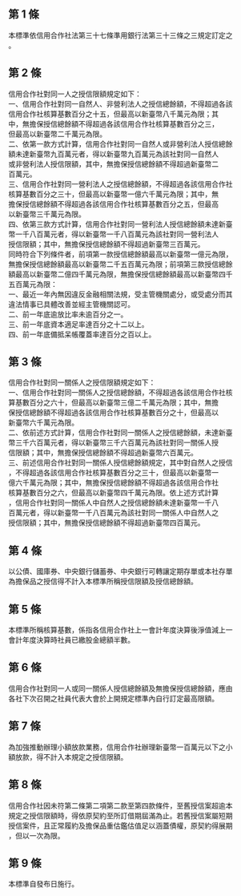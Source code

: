 第 1 條
-------
本標準依信用合作社法第三十七條準用銀行法第三十三條之三規定訂定之  
。

第 2 條
-------
信用合作社對同一人之授信限額規定如下：  
一、信用合作社對同一自然人、非營利法人之授信總餘額，不得超過各該  
    信用合作社核算基數百分之十五，但最高以新臺幣八千萬元為限；其  
    中，無擔保授信總餘額不得超過各該信用合作社核算基數百分之三，  
    但最高以新臺幣二千萬元為限。  
二、依第一款方式計算，信用合作社對同一自然人或非營利法人授信總餘  
    額未達新臺幣九百萬元者，得以新臺幣九百萬元為該社對同一自然人  
    或非營利法人授信限額，其中，無擔保授信總餘額不得超過新臺幣二  
    百萬元。  
三、信用合作社對同一營利法人之授信總餘額，不得超過各該信用合作社  
    核算基數百分之三十，但最高以新臺幣一億六千萬元為限；其中，無  
    擔保授信總餘額不得超過各該信用合作社核算基數百分之五，但最高  
    以新臺幣三千萬元為限。  
四、依第三款方式計算，信用合作社對同一營利法人授信總餘額未達新臺  
    幣一千八百萬元者，得以新臺幣一千八百萬元為該社對同一營利法人  
    授信限額；其中，無擔保授信總餘額不得超過新臺幣三百萬元。  
同時符合下列條件者，前項第一款授信總餘額最高以新臺幣一億元為限，  
無擔保授信總餘額最高以新臺幣二千五百萬元為限；前項第三款授信總餘  
額最高以新臺幣二億四千萬元為限，無擔保授信總餘額最高以新臺幣四千  
五百萬元為限：  
一、最近一年內無因違反金融相關法規，受主管機關處分，或受處分而其  
    違法情事已具體改善並經主管機關認可。  
二、前一年底逾放比率未逾百分之一。  
三、前一年底資本適足率達百分之十二以上。  
四、前一年底備抵呆帳覆蓋率達百分之百以上。

第 3 條
-------
信用合作社對同一關係人之授信限額規定如下：   
一、信用合作社對同一關係人之授信總餘額，不得超過各該信用合作社核  
    算基數百分之六十，但最高以新臺幣三億二千萬元為限；其中，無擔  
    保授信總餘額不得超過各該信用合作社核算基數百分之十，但最高以  
    新臺幣六千萬元為限。  
二、依前述方式計算，信用合作社對同一關係人之授信總餘額，未達新臺  
    幣三千六百萬元者，得以新臺幣三千六百萬元為該社對同一關係人授  
    信限額；其中，無擔保授信總餘額不得超過新臺幣六百萬元。  
三、前述信用合作社對同一關係人授信總餘額規定，其中對自然人之授信  
    ，不得超過各該信用合作社核算基數百分之三十，但最高以新臺幣一  
    億六千萬元為限；其中，無擔保授信總餘額不得超過各該信用合作社  
    核算基數百分之六，但最高以新臺幣四千萬元為限。依上述方式計算  
    ，信用合作社對同一關係人中自然人之授信總餘額未達新臺幣一千八  
    百萬元者，得以新臺幣一千八百萬元為該社對同一關係人中自然人之  
    授信限額；其中，無擔保授信總餘額不得超過新臺幣四百萬元。

第 4 條
-------
以公債、國庫券、中央銀行儲蓄券、中央銀行可轉讓定期存單或本社存單  
為擔保品之授信得不計入本標準所稱授信限額及授信總餘額。

第 5 條
-------
本標準所稱核算基數，係指各信用合作社上一會計年度決算後淨值減上一  
會計年度決算時社員已繳股金總額半數。

第 6 條
-------
信用合作社對同一人或同一關係人授信總餘額及無擔保授信總餘額，應由  
各社下次召開之社員代表大會於上開規定標準內自行訂定最高限額。

第 7 條
-------
為加強推動辦理小額放款業務，信用合作社辦理新臺幣一百萬元以下之小  
額放款，得不計入本規定之授信限額。

第 8 條
-------
信用合作社因未符第二條第二項第二款至第四款條件，至舊授信案超逾本  
規定之授信限額時，得依原契約至所訂借期屆滿為止。若舊授信案屬短期  
授信案件，且正常履約及擔保品重估鑑估值足以涵蓋債權，原契約得展期  
，但以一次為限。

第 9 條
-------
本標準自發布日施行。

